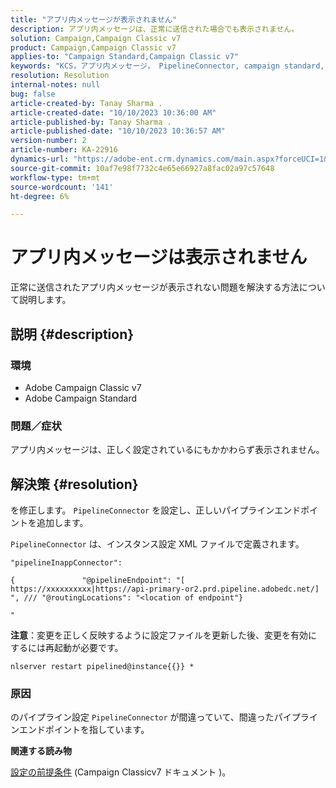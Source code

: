 ```yaml
---
title: "アプリ内メッセージが表示されません"
description: アプリ内メッセージは、正常に送信された場合でも表示されません。
solution: Campaign,Campaign Classic v7
product: Campaign,Campaign Classic v7
applies-to: "Campaign Standard,Campaign Classic v7"
keywords: "KCS，アプリ内メッセージ， PipelineConnector, campaign standard, campaign classic，非表示"
resolution: Resolution
internal-notes: null
bug: false
article-created-by: Tanay Sharma .
article-created-date: "10/10/2023 10:36:00 AM"
article-published-by: Tanay Sharma .
article-published-date: "10/10/2023 10:36:57 AM"
version-number: 2
article-number: KA-22916
dynamics-url: "https://adobe-ent.crm.dynamics.com/main.aspx?forceUCI=1&pagetype=entityrecord&etn=knowledgearticle&id=e9409bc8-5867-ee11-9ae7-6045bd0063aa"
source-git-commit: 10af7e98f7732c4e65e66927a8fac02a97c57648
workflow-type: tm+mt
source-wordcount: '141'
ht-degree: 6%

---
```


# アプリ内メッセージは表示されません


正常に送信されたアプリ内メッセージが表示されない問題を解決する方法について説明します。

## 説明 {#description}


### 環境

- Adobe Campaign Classic v7
- Adobe Campaign Standard




### 問題／症状

アプリ内メッセージは、正しく設定されているにもかかわらず表示されません。


## 解決策 {#resolution}


を修正します。 `PipelineConnector` を設定し、正しいパイプラインエンドポイントを追加します。

`PipelineConnector` は、インスタンス設定 XML ファイルで定義されます。




```
"pipelineInappConnector":

{               "@pipelineEndpoint": "[ https://xxxxxxxxxx|https://api-primary-or2.prd.pipeline.adobedc.net/] ", /// "@routingLocations": "<location of endpoint"}

"
```




<b>注意</b>：変更を正しく反映するように設定ファイルを更新した後、変更を有効にするには再起動が必要です。

`nlserver restart pipelined@instance{{}} *`



### 原因

のパイプライン設定 `PipelineConnector` が間違っていて、間違ったパイプラインエンドポイントを指しています。



<b>関連する読み物</b>

[設定の前提条件](https://experienceleague.adobe.com/docs/campaign-classic/using/integrating-with-adobe-experience-cloud/experience-triggers/configuring-pipeline.html#prerequisites) (Campaign Classicv7 ドキュメント )。
